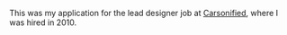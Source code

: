 This was my application for the lead designer job at [Carsonified](http://teamtreehouse.com), where I was hired in 2010.